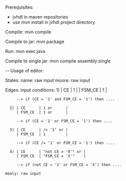 Prerequisites:
  - jvhdl in maven repositories 
  - use mvn install in jvhdl project directory
  
Compile:
  mvn compile
  
Compile to jar:
  mvn package

Run:
  mvn exec:java
  
Compile to single jar:
  mvn compile assembly:single

--
Usage of editor:

  States:
    name: raw input
    moore: raw input
    
  Edges:
    input conditions:
      1) | CE      | 1         |
         | FSM_CE  | 1         |
         
         --> if (CE = '1' and FSM_CE = '1') then ....
      
      2) | CE      | 1 or      |
         | FSM_CE  | 1 or      |
         
         --> if (CE = '1' or FSM_CE = '1') then .... 
         
      3) | CE      | /= '1' or |
         | FSM_CE  | 1         |
         
         --> if (CE /= '1' or FSM_CE = '1') then .... 
         
      4) | CE      | "not CE = '0'" or |
         | FSM_CE  | "FSM_CE = 'X'"    |
         
         --> if (not CE = '1' or FSM_CE = 'X') then .... 
         
    mealy: raw input
